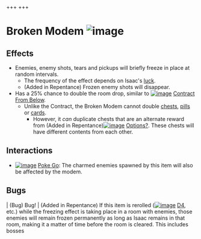 +++
+++

 # Broken Modem ![image](/image/Broken_Modem.png) 

Effects
---------


* Enemies, enemy shots, tears and pickups will briefly freeze in place at random intervals.
	+ The frequency of the effect depends on Isaac's [luck](/wiki/Luck "Luck").
	+ (Added in Repentance) Frozen enemy shots will disappear.
* Has a 25% chance to double the room drop, similar to [![image](/image/Contract_From_Below.png)](/wiki/Contract_From_Below "Contract From Below") [Contract From Below](/wiki/Contract_From_Below "Contract From Below").
	+ Unlike the Contract, the Broken Modem cannot double [chests](/wiki/Chest "Chest"), [pills](/wiki/Pill "Pill") or [cards](/wiki/Card "Card").
		- However, it *can* duplicate chests that are an alternate reward from (Added in Repentance)[![image](/image/Options%3F.png)](/wiki/Options%3F "Options?") [Options?](/wiki/Options%3F "Options?"). These chests will have different contents from each other.


Interactions
--------------


* [![image](/image/Poke_Go.png)](/wiki/Poke_Go "Poke Go") [Poke Go](/wiki/Poke_Go "Poke Go"): The charmed enemies spawned by this item will also be affected by the modem.


Bugs
------




| (Bug) Bug!
 | (Added in Repentance) If this item is rerolled ([![image](/image/D4.png)](/wiki/D4 "D4") [D4](/wiki/D4 "D4"), etc.) while the freezing effect is taking place in a room with enemies, those enemies will remain frozen permanently as long as Isaac remains in that room, making it a matter of time before the room is cleared. This includes bosses


